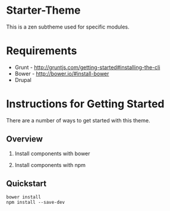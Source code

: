 # Starter-Theme
This is a zen subtheme used for specific modules.

# Requirements

* Grunt - http://gruntjs.com/getting-started#installing-the-cli
* Bower - http://bower.io/#install-bower
* Drupal

# Instructions for Getting Started

There are a number of ways to get started with this theme.

## Overview

1. Install components with bower

2. Install components with npm

## Quickstart

    bower install
    npm install --save-dev




